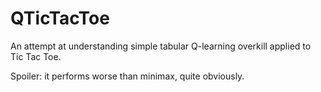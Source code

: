 # QTicTacToe
An attempt at understanding simple tabular Q-learning overkill applied to Tic Tac Toe.

Spoiler: it performs worse than minimax, quite obviously.
